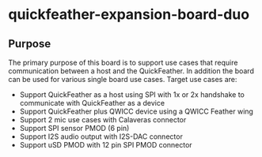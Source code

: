 # quickfeather-expansion-board-duo
## Purpose
The primary purpose of this board is to support use cases that require communication between a host and the QuickFeather.
In addition the board can be used for various single board use cases.
Target use cases are:
* Support QuickFeather as a host using SPI with 1x or 2x handshake to communicate with QuickFeather as a device
* Support QuickFeather plus QWICC device using a QWICC Feather wing
* Support 2 mic use cases with Calaveras connector
* Support SPI sensor PMOD (6 pin)
* Support I2S audio output with I2S-DAC connector
* Support uSD PMOD with 12 pin SPI PMOD connector
